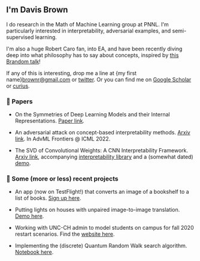 ## I'm Davis Brown

I do research in the Math of Machine Learning group at PNNL. I'm particularly interested in interpretability, adversarial examples, and semi-supervised learning. 

I'm also a huge Robert Caro fan, into EA, and have been recently diving deep into what philosophy has to say about concepts, inspired by [this Brandom talk](http://ceur-ws.org/Vol-444/paper13.pdf)!

If any of this is interesting, drop me a line at {my first name}brownr@gmail.com or [twitter](https://twitter.com/davisbrownr). Or you can find me on [Google Scholar](https://scholar.google.com/citations?hl=en&user=zQEbpYYAAAAJ&view_op=list_works&sortby=pubdate) or [curius](https://curius.app/davis-brown).

### 📝 Papers
- On the Symmetries of Deep Learning Models and their Internal Representations. [Paper link](https://arxiv.org/abs/2205.14258).
 
- An adversarial attack on concept-based interpretability methods. [Arxiv link](https://arxiv.org/abs/2110.07120). In AdvML Frontiers @ ICML 2022.

- The SVD of Convolutional Weights: A CNN Interpretability Framework. [Arxiv link](https://arxiv.org/abs/2208.06894), accompanying [interpretability library](https://github.com/pnnl/DeepDataProfiler) and a (somewhat dated) [demo](https://share.streamlit.io/pnnl/deepdataprofiler/frontend/main_streamlit.py).

### 🔨 Some (more or less) recent projects

- An app (now on TestFlight!) that converts an image of a bookshelf to a list of books. [Sign up here](https://lookshelf.app/).

- Putting lights on houses with unpaired image-to-image translation. [Demo here](https://share.streamlit.io/davisrbr/holiday-lights/main/main.py).

- Working with UNC-CH admin to model students on campus for fall 2020 restart scenarios. Find the [website here](https://davisrbr.github.io/fall2020unc/).

- Implementing the (discrete) Quantum Random Walk search algorithm. [Notebook here](https://github.com/nickk124/quantumsearch/blob/master/random_walk_search.ipynb).
